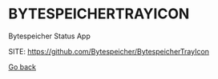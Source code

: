 # BYTESPEICHERTRAYICON
 
 Bytespeicher Status App
 
 SITE: https://github.com/Bytespeicher/BytespeicherTrayIcon

 [Go back](https://portable-linux-apps.github.io/apps.html)
